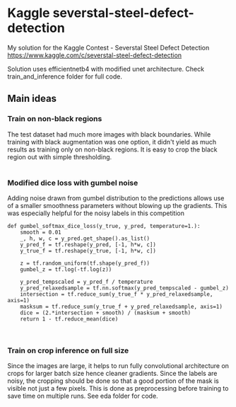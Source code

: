 # Kaggle severstal-steel-defect-detection
My solution for the Kaggle Contest - Severstal Steel Defect Detection <br> https://www.kaggle.com/c/severstal-steel-defect-detection

Solution uses efficientnetb4 with modified unet architecture. Check train_and_inference folder for full code.

## Main ideas

### Train on non-black regions
The test dataset had much more images with black boundaries. While training with black augmentation was one option, it didn't yield as much results as training only on non-black regions. It is easy to crop the black region out with simple thresholding.
<br><br>

### Modified dice loss with gumbel noise

Adding noise drawn from gumbel distribution to the predictions allows use of a smaller smoothness parameters without blowing up the gradients. This was especially helpful for the noisy labels in this competition

```
def gumbel_softmax_dice_loss(y_true, y_pred, temperature=1.):
    smooth = 0.01
    _, h, w, c = y_pred.get_shape().as_list()
    y_pred_f = tf.reshape(y_pred, [-1, h*w, c])
    y_true_f = tf.reshape(y_true, [-1, h*w, c])

    z = tf.random_uniform(tf.shape(y_pred_f))
    gumbel_z = tf.log(-tf.log(z))

    y_pred_tempscaled = y_pred_f / temperature
    y_pred_relaxedsample = tf.nn.softmax(y_pred_tempscaled - gumbel_z)
    intersection = tf.reduce_sum(y_true_f * y_pred_relaxedsample, axis=1)
    masksum = tf.reduce_sum(y_true_f + y_pred_relaxedsample, axis=1)
    dice = (2.*intersection + smooth) / (masksum + smooth)
    return 1 - tf.reduce_mean(dice)
```
<br>

### Train on crop inference on full size
Since the images are large, it helps to run fully convolutional architecture on crops for larger batch size hence cleaner gradients. Since the labels are noisy, the cropping should be done so that a good portion of the mask is visible not just a few pixels. This is done as preprocessing before training to save time on multiple runs. See eda folder for code.
